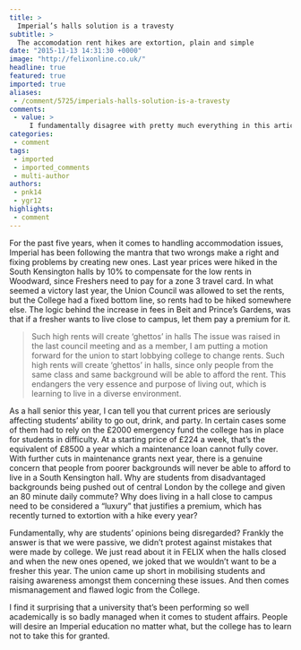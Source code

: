 ```yaml
---
title: >
  Imperial’s halls solution is a travesty
subtitle: >
  The accomodation rent hikes are extortion, plain and simple
date: "2015-11-13 14:31:30 +0000"
image: "http://felixonline.co.uk/"
headline: true
featured: true
imported: true
aliases:
 - /comment/5725/imperials-halls-solution-is-a-travesty
comments:
 - value: >
     I fundamentally disagree with pretty much everything in this article: <br> <br>I think the logic of hiking the prices in South Kensington to compensate for Woodward’s prices is justifiable; if they didn’t, it would mean poorer students wouldn’t be able to afford to live at ANY of the halls. Think about it, if the price difference of £230 / £130 for en-suits was reduced to £200 / £160, the genuinely poor students wouldn't be able to afford anywhere and would have to live at home [although the south ken prices would be more affordable to students who aren't loaded, but aren't poor either.] I suspect you ignored this logic because you only really want the prices to come down so that you (as a halls senior in Eastside, must be quite nice, huh?) will have more spending money, but as I've just explained this would push the poorest from living at halls at all; bit of a dick move. <br> <br>There simply is no magical solution to creating a more diverse environment, out of my own experience in halls, it seems as diverse
categories:
 - comment
tags:
 - imported
 - imported_comments
 - multi-author
authors:
 - pnk14
 - ygr12
highlights:
 - comment
---
```


For the past five years, when it comes to handling accommodation issues, Imperial has been following the mantra that two wrongs make a right and fixing problems by creating new ones. Last year prices were hiked in the South Kensington halls by 10% to compensate for the low rents in Woodward, since Freshers need to pay for a zone 3 travel card. In what seemed a victory last year, the Union Council was allowed to set the rents, but the College had a fixed bottom line, so rents had to be hiked somewhere else. The logic behind the increase in fees in Beit and Prince’s Gardens, was that if a fresher wants to live close to campus, let them pay a premium for it.
> Such high rents will create ‘ghettos’ in halls
The issue was raised in the last council meeting and as a member, I am putting a motion forward for the union to start lobbying college to change rents. Such high rents will create ‘ghettos’ in halls, since only people from the same class and same background will be able to afford the rent. This endangers the very essence and purpose of living out, which is learning to live in a diverse environment.

As a hall senior this year, I can tell you that current prices are seriously affecting students’ ability to go out, drink, and party. In certain cases some of them had to rely on the £2000 emergency fund the college has in place for students in difficulty. At a starting price of £224 a week, that’s the equivalent of £8500 a year which a maintenance loan cannot fully cover. With further cuts in maintenance grants next year, there is a genuine concern that people from poorer backgrounds will never be able to afford to live in a South Kensington hall. Why are students from disadvantaged backgrounds being pushed out of central London by the college and given an 80 minute daily commute? Why does living in a hall close to campus need to be considered a “luxury” that justifies a premium, which has recently turned to extortion with a hike every year?

Fundamentally, why are students’ opinions being disregarded? Frankly the answer is that we were passive, we didn’t protest against mistakes that were made by college. We just read about it in FELIX when the halls closed and when the new ones opened, we joked that we wouldn’t want to be a fresher this year. The union came up short in mobilising students and raising awareness amongst them concerning these issues. And then comes mismanagement and flawed logic from the College.

I find it surprising that a university that’s been performing so well academically is so badly managed when it comes to student affairs. People will desire an Imperial education no matter what, but the college has to learn not to take this for granted.
